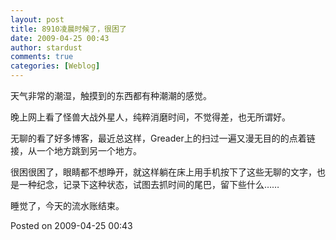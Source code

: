 ```yaml
---
layout: post
title: 8910凌晨时候了，很困了
date: 2009-04-25 00:43
author: stardust
comments: true
categories: [Weblog]
---
```

天气非常的潮湿，触摸到的东西都有种潮潮的感觉。

晚上网上看了怪兽大战外星人，纯粹消磨时间，不觉得差，也无所谓好。

无聊的看了好多博客，最近总这样，Greader上的扫过一遍又漫无目的的点着链接，从一个地方跳到另一个地方。

很困很困了，眼睛都不想睁开，就这样躺在床上用手机按下了这些无聊的文字，也是一种纪念，记录下这种状态，试图去抓时间的尾巴，留下些什么……

睡觉了，今天的流水账结束。

Posted on 2009-04-25 00:43
